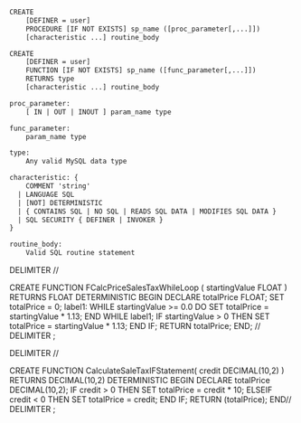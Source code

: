 ```txt
CREATE
    [DEFINER = user]
    PROCEDURE [IF NOT EXISTS] sp_name ([proc_parameter[,...]])
    [characteristic ...] routine_body

CREATE
    [DEFINER = user]
    FUNCTION [IF NOT EXISTS] sp_name ([func_parameter[,...]])
    RETURNS type
    [characteristic ...] routine_body

proc_parameter:
    [ IN | OUT | INOUT ] param_name type

func_parameter:
    param_name type

type:
    Any valid MySQL data type

characteristic: {
    COMMENT 'string'
  | LANGUAGE SQL
  | [NOT] DETERMINISTIC
  | { CONTAINS SQL | NO SQL | READS SQL DATA | MODIFIES SQL DATA }
  | SQL SECURITY { DEFINER | INVOKER }
}

routine_body:
    Valid SQL routine statement

```
DELIMITER //

CREATE FUNCTION  FCalcPriceSalesTaxWhileLoop ( startingValue FLOAT )
RETURNS FLOAT
DETERMINISTIC
BEGIN
	DECLARE totalPrice FLOAT;
	SET totalPrice = 0;
	label1: WHILE startingValue >= 0.0 DO
		SET totalPrice = startingValue * 1.13;
    END WHILE label1;
    IF startingValue > 0 THEN SET totalPrice = startingValue * 1.13;
    END IF;
	RETURN totalPrice;
END; //
DELIMITER ;

DELIMITER //



CREATE FUNCTION CalculateSaleTaxIFStatement(
 	credit DECIMAL(10,2)
 ) 
RETURNS  DECIMAL(10,2)
DETERMINISTIC
BEGIN
    DECLARE totalPrice DECIMAL(10,2);
    IF credit > 0 THEN
  SET totalPrice = credit * 10;
    ELSEIF credit < 0 THEN
        SET totalPrice = credit;
    END IF;
RETURN (totalPrice);
END//
DELIMITER ;

